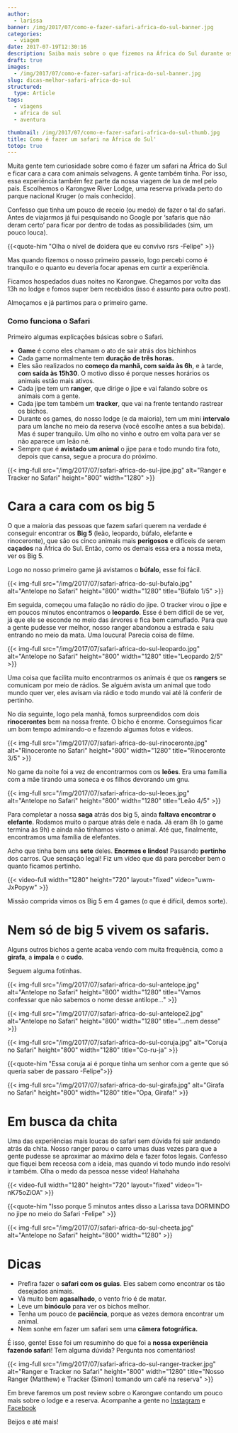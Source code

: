```yaml
---
author:
  - larissa
banner: /img/2017/07/como-e-fazer-safari-africa-do-sul-banner.jpg
categories:
  - viagem
date: 2017-07-19T12:30:16
description: Saiba mais sobre o que fizemos na África do Sul durante os 20 dias que ficamos no país curtindo a nossa lua de mel
draft: true
images:
  - /img/2017/07/como-e-fazer-safari-africa-do-sul-banner.jpg
slug: dicas-melhor-safari-africa-do-sul
structured:
  type: Article
tags:
  - viagens
  - africa do sul
  - aventura

thumbnail: /img/2017/07/como-e-fazer-safari-africa-do-sul-thumb.jpg
title: Como é fazer um safari na África do Sul'
totop: true
---
```



Muita gente tem curiosidade sobre como é fazer um safari na África do Sul e ficar cara a cara com animais selvagens. A gente também tinha. Por isso, essa experiência também fez parte da nossa viagem de lua de mel pelo país. Escolhemos o Karongwe River Lodge, uma reserva privada perto do parque nacional Kruger (o mais conhecido). 

Confesso que tinha um pouco de receio (ou medo) de fazer o tal do safari. Antes de viajarmos já fui pesquisando no Google por ‘safaris que não deram certo’ para ficar por dentro de todas as possibilidades (sim, um pouco louca). 

{{<quote-him "Olha o nível de doidera que eu convivo rsrs -Felipe" >}}

Mas quando fizemos o nosso primeiro passeio, logo percebi como é tranquilo e o quanto eu deveria focar apenas em curtir a experiência. 

Ficamos hospedados duas noites no Karongwe. Chegamos por volta das 13h no lodge e fomos super bem recebidos (isso é assunto para outro post). 

Almoçamos e já partimos para o primeiro game.

### Como funciona o Safari

Primeiro algumas explicações básicas sobre o Safari.

- **Game** é como eles chamam o ato de sair atrás dos bichinhos
- Cada game normalmente tem **duração de três horas.** 
- Eles são realizados no **começo da manhã, com saída às 6h**, e à tarde, **com saída às 15h30**.  O motivo disso é porque nesses horários os animais estão mais ativos.
- Cada jipe tem um **ranger**, que dirige o jipe e vai falando sobre os animais com a gente.
- Cada jipe tem também um **tracker**, que vai na frente tentando rastrear os bichos.
- Durante os games, do nosso lodge (e da maioria), tem um mini **intervalo** para um lanche no meio da reserva (você escolhe antes a sua bebida). Mas é super tranquilo. Um olho no vinho e outro em volta para ver se não aparece um leão né.
- Sempre que é **avistado um animal** o jipe para e todo mundo tira foto, depois que cansa, segue a procura do próximo.

{{< img-full src="/img/2017/07/safari-africa-do-sul-jipe.jpg" alt="Ranger e Tracker no Safari"  height="800" width="1280" >}}



# Cara a cara com os big 5

O que a maioria das pessoas que fazem safari querem na verdade é conseguir encontrar os **Big 5** (leão, leopardo, búfalo, elefante e rinoceronte), que são os cinco animais mais **perigosos** e difíceis de serem **caçados** na África do Sul. Então, como os demais essa era a nossa meta, ver os Big 5. 

Logo no nosso primeiro game já avistamos o **búfalo**, esse foi fácil.

{{< img-full src="/img/2017/07/safari-africa-do-sul-bufalo.jpg" alt="Antelope no Safari"  height="800" width="1280" title="Búfalo 1/5" >}}

Em seguida, começou uma falação no rádio do jipe. O tracker virou o jipe e em poucos minutos encontramos o **leopardo**. Esse é bem difícil de se ver, já que ele se esconde no meio das árvores e fica bem camuflado. Para que a gente pudesse ver melhor, nosso ranger abandonou a estrada e saiu entrando no meio da mata. Uma loucura! Parecia coisa de filme.

{{< img-full src="/img/2017/07/safari-africa-do-sul-leopardo.jpg" alt="Antelope no Safari"  height="800" width="1280" title="Leopardo 2/5" >}}

Uma coisa que facilita muito encontrarmos os animais é que os **rangers** se comunicam por meio de rádios. Se alguém avista um animal que todo mundo quer ver, eles avisam via rádio e todo mundo vai até lá conferir de pertinho.

No dia seguinte, logo pela manhã, fomos surpreendidos com dois **rinocerontes** bem na nossa frente. O bicho é enorme. Conseguimos ficar um bom tempo admirando-o e fazendo algumas fotos e vídeos. 

{{< img-full src="/img/2017/07/safari-africa-do-sul-rinoceronte.jpg" alt="Rinoceronte no Safari"  height="800" width="1280" title="Rinoceronte 3/5" >}}

No game da noite foi a vez de encontrarmos com os **leões**. Era uma família com a mãe tirando uma soneca e os filhos devorando um gnu. 

{{< img-full src="/img/2017/07/safari-africa-do-sul-leoes.jpg" alt="Antelope no Safari"  height="800" width="1280" title="Leão 4/5" >}}

Para completar a nossa **saga** atrás dos big 5, ainda **faltava encontrar o elefante**. Rodamos muito o parque atrás dele e nada. Já eram 8h  (o game termina às 9h) e ainda não tínhamos visto o animal. Até que, finalmente, encontramos uma família de elefantes. 

Acho que tinha bem uns **sete** deles. **Enormes e lindos!** Passando **pertinho** dos carros. Que sensação legal! Fiz um vídeo que dá para perceber bem o quanto ficamos pertinho. 

{{< video-full width="1280" height="720" layout="fixed" video="uwm-JxPopyw" >}}

Missão comprida vimos os Big 5 em 4 games (o que é difícil, demos sorte).

# Nem só de big 5 vivem os safaris. 

Alguns outros bichos a gente acaba vendo com muita frequência, como a **girafa**, a **impala** e o **cudo**. 

Seguem alguma fotinhas.

{{< img-full src="/img/2017/07/safari-africa-do-sul-antelope.jpg" alt="Antelope no Safari"  height="800" width="1280" title="Vamos confessar que não sabemos o nome desse antilope..." >}}

{{< img-full src="/img/2017/07/safari-africa-do-sul-antelope2.jpg" alt="Antelope no Safari"  height="800" width="1280" title="...nem desse" >}}

{{< img-full src="/img/2017/07/safari-africa-do-sul-coruja.jpg" alt="Coruja no Safari"  height="800" width="1280" title="Co-ru-ja" >}}

{{<quote-him "Essa coruja ai é porque tinha um senhor com a gente que só queria saber de passaro -Felipe">}}	

{{< img-full src="/img/2017/07/safari-africa-do-sul-girafa.jpg" alt="Girafa no Safari"  height="800" width="1280" title="Opa, Girafa!" >}}



# Em busca da chita

Uma das experiências mais loucas do safari sem dúvida foi sair andando atrás da chita. Nosso ranger parou o carro umas duas vezes para que a gente pudesse se aproximar ao máximo dela e fazer fotos legais. Confesso que fiquei bem receosa com a ideia, mas quando vi todo mundo indo resolvi ir também. Olha o medo da pessoa nesse vídeo! Hahahaha

{{< video-full width="1280" height="720" layout="fixed" video="I-nK75oZiOA" >}}

{{<quote-him "Isso porque 5 minutos antes disso a Larissa tava DORMINDO no jipe no meio do Safari -Felipe" >}}

{{< img-full src="/img/2017/07/safari-africa-do-sul-cheeta.jpg" alt="Antelope no Safari"  height="800" width="1280" >}}

# Dicas

- Prefira fazer o **safari com os guias**. Eles sabem como encontrar os tão desejados animais.
- Vá muito bem **agasalhado**, o vento frio é de matar.
- Leve um **binóculo** para ver os bichos melhor.
- Tenha um pouco de **paciência**, porque as vezes demora encontrar um animal.
- Nem sonhe em fazer um safari sem uma **câmera fotográfica.**

É isso, gente! Esse foi um resuminho do que foi a **nossa experiência fazendo safari**! Tem alguma dúvida? Pergunta nos comentários!

{{< img-full src="/img/2017/07/safari-africa-do-sul-ranger-tracker.jpg" alt="Ranger e Tracker no Safari"  height="800" width="1280" title="Nosso Ranger (Matthew) e Tracker (Simon) tomando um café na reserva" >}}

Em breve faremos um post review sobre o Karongwe contando um pouco mais sobre o lodge e a reserva. Acompanhe a gente no  [Instagram](https://www.instagram.com/casaldebacontudo/) e [Facebook](https://www.facebook.com/debacontudo)

Beijos e até mais!